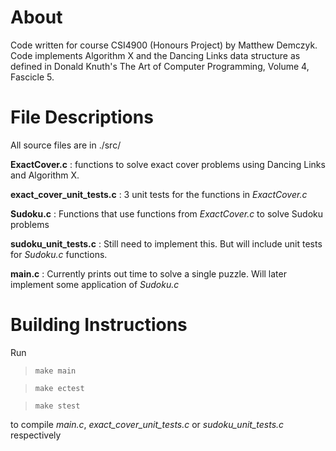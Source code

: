 # About
Code written for course CSI4900 (Honours Project) by Matthew Demczyk. Code implements Algorithm X and the Dancing Links data structure as defined in Donald Knuth's The Art of Computer Programming, Volume 4, Fascicle 5.

# File Descriptions
All source files are in ./src/

**ExactCover.c** : functions to solve exact cover problems using Dancing Links and Algorithm X.

**exact_cover_unit_tests.c** : 3 unit tests for the functions in *ExactCover.c*

**Sudoku.c** : Functions that use functions from *ExactCover.c* to solve Sudoku problems

**sudoku_unit_tests.c** : Still need to implement this. But will include unit tests for *Sudoku.c* functions.

**main.c** : Currently prints out time to solve a single puzzle. Will later implement some application of *Sudoku.c*

# Building Instructions
Run
 >```make main```

 >```make ectest```

 >```make stest```

 to compile *main.c*, *exact_cover_unit_tests.c* or *sudoku_unit_tests.c* respectively